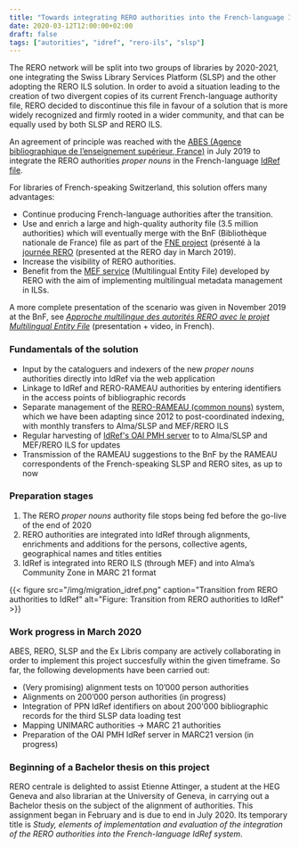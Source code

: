 ```yaml
---
title: "Towards integrating RERO authorities into the French-language IdRef reference system"
date: 2020-03-12T12:00:00+02:00
draft: false
tags: ["autorities", "idref", "rero-ils", "slsp"]
---
```


The RERO network will be split into two groups of libraries by 2020-2021, one integrating the Swiss Library Services Platform (SLSP) and the other adopting the RERO ILS solution. In order to avoid a situation leading to the creation of two divergent copies of its current French-language authority file, RERO decided to discontinue this file in favour of a solution that is more widely recognized and firmly rooted in a wider community, and that can be equally used by both SLSP and RERO ILS.

<!--more-->

An agreement of principle was reached with the [ABES (Agence bibliographique de l’enseignement supérieur, France)](http://www.abes.fr/) in July 2019 to integrate the RERO authorities *proper nouns* in the French-language [IdRef file](https://www.idref.fr/).

For libraries of French-speaking Switzerland, this solution offers many advantages:

* Continue producing French-language authorities after the transition. 
* Use and enrich a large and high-quality authority file (3.5 million authorities) which will eventually merge with the BnF (Bibliothèque nationale de France) file as part of the [FNE project](https://www.transition-bibliographique.fr/fne/fichier-national-entites/) (présenté à la [journée RERO](https://www2000.rero.ch/pdfview.php?section=communique&filename=JR19_FNE_journee_RERO.pdf) (presented at the RERO day in March 2019).
* Increase the visibility of RERO authorities.
* Benefit from the [MEF service](https://mef.test.rero.ch/) (Multilingual Entity File) developed by RERO with the aim of implementing multilingual metadata management in ILSs.

A more complete presentation of the scenario was given in November 2019 at the BnF, see *[Approche multilingue des autorités RERO avec le projet Multilingual Entity File](https://www.transition-bibliographique.fr/2019-09-26-inscriptions-ouvertes-4e-journee-metadonnees-bibliotheques-15-novembre-2019/)* (presentation + video, in French).

### Fundamentals of the solution

* Input by the cataloguers and indexers of the new *proper nouns* authorities directly into IdRef via the web application
* Linkage to IdRef and RERO-RAMEAU authorities by entering identifiers in the access points of bibliographic records
* Separate management of the [RERO-RAMEAU (common nouns)](https://www2000.rero.ch/pdfview.php?section=ressources&filename=rameau_dans_le_reseau_suisse_rero_20141106.pdf) system, which we have been adapting since 2012 to post-coordinated indexing, with monthly transfers to Alma/SLSP and MEF/RERO ILS
* Regular harvesting of [IdRef's OAI PMH server](http://www.abes.fr/Autorites-et-referentiels/Services-disponibles/Entrepot-OAI-PMH-IdRef) to to Alma/SLSP and MEF/RERO ILS for updates
* Transmission of the RAMEAU suggestions to the BnF by the RAMEAU correspondents of the French-speaking SLSP and RERO sites, as up to now

### Preparation stages

1. The RERO *proper nouns* authority file stops being fed before the go-live of the end of 2020
1. RERO authorities are integrated into IdRef through alignments, enrichments and additions for the persons, collective agents, geographical names and titles entities
1. IdRef is integrated into RERO ILS (through MEF) and into Alma’s Community Zone in MARC 21 format

{{< figure src="/img/migration_idref.png" caption="Transition from RERO authorities to IdRef" alt="Figure: Transition from RERO authorities to IdRef" >}}

### Work progress in March 2020

ABES, RERO, SLSP and the Ex Libris company are actively collaborating in order to implement this project succesfully within the given timeframe. So far, the following developments have been carried out:

* (Very promising) alignment tests on 10’000 person authorities
* Alignments on 200’000 person authorities (in progress)
* Integration of PPN IdRef identifiers on about 200'000 bibliographic records for the third SLSP data loading test
* Mapping UNIMARC authorities -> MARC 21 authorities
* Preparation of the OAI PMH IdRef server in MARC21 version (in progress)

### Beginning of a Bachelor thesis on this project

RERO centrale is delighted to assist Etienne Attinger, a student at the HEG Geneva and also librarian at the University of Geneva, in carrying out a Bachelor thesis on the subject of the alignment of authorities. This assignment began in February and is due to end in July 2020. Its temporary title is *Study, elements of implementation and evaluation of the integration of the RERO authorities into the French-language IdRef system*.